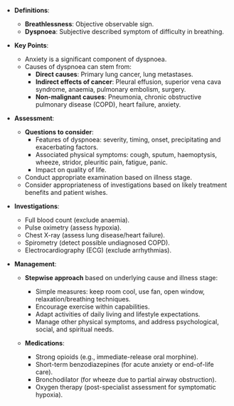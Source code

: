 - **Definitions**:
  - **Breathlessness**: Objective observable sign.
  - **Dyspnoea**: Subjective described symptom of difficulty in breathing.
  
- **Key Points**:
  - Anxiety is a significant component of dyspnoea.
  - Causes of dyspnoea can stem from:
    - **Direct causes**: Primary lung cancer, lung metastases.
    - **Indirect effects of cancer**: Pleural effusion, superior vena cava syndrome, anaemia, pulmonary embolism, surgery.
    - **Non-malignant causes**: Pneumonia, chronic obstructive pulmonary disease (COPD), heart failure, anxiety.
  
- **Assessment**:
  - **Questions to consider**:
    - Features of dyspnoea: severity, timing, onset, precipitating and exacerbating factors.
    - Associated physical symptoms: cough, sputum, haemoptysis, wheeze, stridor, pleuritic pain, fatigue, panic.
    - Impact on quality of life.
  - Conduct appropriate examination based on illness stage.
  - Consider appropriateness of investigations based on likely treatment benefits and patient wishes.

- **Investigations**:
  - Full blood count (exclude anaemia).
  - Pulse oximetry (assess hypoxia).
  - Chest X-ray (assess lung disease/heart failure).
  - Spirometry (detect possible undiagnosed COPD).
  - Electrocardiography (ECG) (exclude arrhythmias).

- **Management**:
  - **Stepwise approach** based on underlying cause and illness stage:
    - Simple measures: keep room cool, use fan, open window, relaxation/breathing techniques.
    - Encourage exercise within capabilities.
    - Adapt activities of daily living and lifestyle expectations.
    - Manage other physical symptoms, and address psychological, social, and spiritual needs.
  
  - **Medications**:
    - Strong opioids (e.g., immediate-release oral morphine).
    - Short-term benzodiazepines (for acute anxiety or end-of-life care).
    - Bronchodilator (for wheeze due to partial airway obstruction).
    - Oxygen therapy (post-specialist assessment for symptomatic hypoxia).